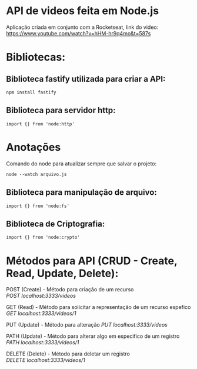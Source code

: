 # API de videos feita em Node.js

Aplicação criada em conjunto com a Rocketseat, link do video:   
https://www.youtube.com/watch?v=hHM-hr9q4mo&t=587s

# Bibliotecas:

## Biblioteca fastify utilizada para criar a API:

```npm install fastify```

## Biblioteca para servidor http:

```import {} from 'node:http'```

# Anotações

Comando do node para atualizar sempre que salvar o projeto:

```node --watch arquivo.js```

## Biblioteca para manipulação de arquivo:

``` import {} from 'node:fs' ```

## Biblioteca de Criptografia:

```import {} from 'node:crypto'```


# Métodos para API (CRUD - Create, Read, Update, Delete):

 POST (Create) - Método para criação de um recurso  
 *POST localhost:3333/videos*

 GET (Read) - Método para solicitar a representação de um recurso espefico
 *GET localhost:3333/videos/1*

 PUT (Update) - Método para alteração
 *PUT localhost:3333/videos*

 PATH (Update) - Método para alterar algo em especifico de um registro
 *PATH localhost:3333/videos/1*

 DELETE (Delete) - Método para deletar um registro   
 *DELETE localhost:3333/videos/1*


